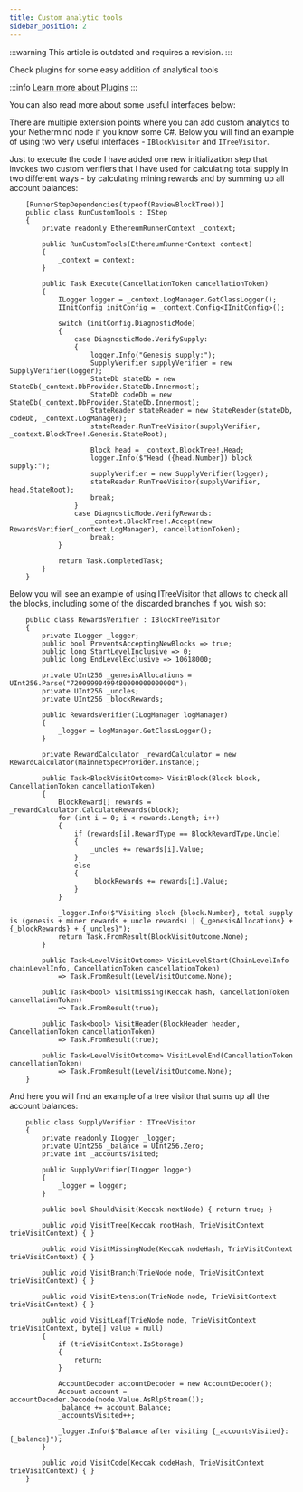 ```yaml
---
title: Custom analytic tools
sidebar_position: 2
---
```


:::warning
This article is outdated and requires a revision.
:::

Check plugins for some easy addition of analytical tools

:::info
[Learn more about Plugins](plugins.md)
:::

You can also read more about some useful interfaces below:

There are multiple extension points where you can add custom analytics to your Nethermind node if you know some C#.
Below you will find an example of using two very useful interfaces - `IBlockVisitor` and `ITreeVisitor`.

Just to execute the code I have added one new initialization step that invokes two custom verifiers that I have used for
calculating total supply in two different ways - by calculating mining rewards and by summing up all account balances:

```
    [RunnerStepDependencies(typeof(ReviewBlockTree))]
    public class RunCustomTools : IStep
    {
        private readonly EthereumRunnerContext _context;

        public RunCustomTools(EthereumRunnerContext context)
        {
            _context = context;
        }

        public Task Execute(CancellationToken cancellationToken)
        {
            ILogger logger = _context.LogManager.GetClassLogger();
            IInitConfig initConfig = _context.Config<IInitConfig>();

            switch (initConfig.DiagnosticMode)
            {
                case DiagnosticMode.VerifySupply:
                {
                    logger.Info("Genesis supply:");
                    SupplyVerifier supplyVerifier = new SupplyVerifier(logger);
                    StateDb stateDb = new StateDb(_context.DbProvider.StateDb.Innermost);
                    StateDb codeDb = new StateDb(_context.DbProvider.StateDb.Innermost);
                    StateReader stateReader = new StateReader(stateDb, codeDb, _context.LogManager);
                    stateReader.RunTreeVisitor(supplyVerifier, _context.BlockTree!.Genesis.StateRoot);

                    Block head = _context.BlockTree!.Head;
                    logger.Info($"Head ({head.Number}) block supply:");
                    supplyVerifier = new SupplyVerifier(logger);
                    stateReader.RunTreeVisitor(supplyVerifier, head.StateRoot);
                    break;
                }
                case DiagnosticMode.VerifyRewards:
                    _context.BlockTree!.Accept(new RewardsVerifier(_context.LogManager), cancellationToken);
                    break;
            }

            return Task.CompletedTask;
        }
    }
```

Below you will see an example of using ITreeVisitor that allows to check all the blocks, including some of the discarded
branches if you wish so:

```
    public class RewardsVerifier : IBlockTreeVisitor
    {
        private ILogger _logger;
        public bool PreventsAcceptingNewBlocks => true;
        public long StartLevelInclusive => 0;
        public long EndLevelExclusive => 10618000;

        private UInt256 _genesisAllocations = UInt256.Parse("72009990499480000000000000");
        private UInt256 _uncles;
        private UInt256 _blockRewards;

        public RewardsVerifier(ILogManager logManager)
        {
            _logger = logManager.GetClassLogger();
        }

        private RewardCalculator _rewardCalculator = new RewardCalculator(MainnetSpecProvider.Instance);

        public Task<BlockVisitOutcome> VisitBlock(Block block, CancellationToken cancellationToken)
        {
            BlockReward[] rewards = _rewardCalculator.CalculateRewards(block);
            for (int i = 0; i < rewards.Length; i++)
            {
                if (rewards[i].RewardType == BlockRewardType.Uncle)
                {
                    _uncles += rewards[i].Value;
                }
                else
                {
                    _blockRewards += rewards[i].Value;
                }
            }

            _logger.Info($"Visiting block {block.Number}, total supply is (genesis + miner rewards + uncle rewards) | {_genesisAllocations} + {_blockRewards} + {_uncles}");
            return Task.FromResult(BlockVisitOutcome.None);
        }

        public Task<LevelVisitOutcome> VisitLevelStart(ChainLevelInfo chainLevelInfo, CancellationToken cancellationToken)
            => Task.FromResult(LevelVisitOutcome.None);

        public Task<bool> VisitMissing(Keccak hash, CancellationToken cancellationToken)
            => Task.FromResult(true);

        public Task<bool> VisitHeader(BlockHeader header, CancellationToken cancellationToken)
            => Task.FromResult(true);

        public Task<LevelVisitOutcome> VisitLevelEnd(CancellationToken cancellationToken)
            => Task.FromResult(LevelVisitOutcome.None);
    }
```

And here you will find an example of a tree visitor that sums up all the account balances:

```
    public class SupplyVerifier : ITreeVisitor
    {
        private readonly ILogger _logger;
        private UInt256 _balance = UInt256.Zero;
        private int _accountsVisited;

        public SupplyVerifier(ILogger logger)
        {
            _logger = logger;
        }

        public bool ShouldVisit(Keccak nextNode) { return true; }

        public void VisitTree(Keccak rootHash, TrieVisitContext trieVisitContext) { }

        public void VisitMissingNode(Keccak nodeHash, TrieVisitContext trieVisitContext) { }

        public void VisitBranch(TrieNode node, TrieVisitContext trieVisitContext) { }

        public void VisitExtension(TrieNode node, TrieVisitContext trieVisitContext) { }

        public void VisitLeaf(TrieNode node, TrieVisitContext trieVisitContext, byte[] value = null)
        {
            if (trieVisitContext.IsStorage)
            {
                return;
            }

            AccountDecoder accountDecoder = new AccountDecoder();
            Account account = accountDecoder.Decode(node.Value.AsRlpStream());
            _balance += account.Balance;
            _accountsVisited++;

            _logger.Info($"Balance after visiting {_accountsVisited}: {_balance}");
        }

        public void VisitCode(Keccak codeHash, TrieVisitContext trieVisitContext) { }
    }
```
